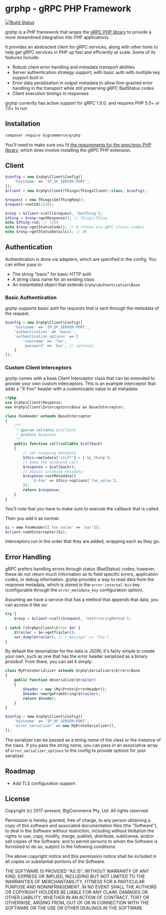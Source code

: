 # grphp - gRPC PHP Framework

[![Build Status](https://travis-ci.com/bigcommerce/grphp.svg?token=D3Cc4LCF9BgpUx4dpPpv&branch=master)](https://travis-ci.com/bigcommerce/grphp)

grphp is a PHP framework that wraps the [gRPC PHP library](https://github.com/grpc/grpc/tree/master/src/php) to
provide a more streamlined integration into PHP applications.

It provides an abstracted client for gRPC services, along with other tools to help get gRPC services in PHP
up fast and efficiently at scale. Some of its features include:

* Robust client error handling and metadata transport abilities
* Server authentication strategy support, with basic auth with multiple key support built in
* Error data serialization in output metadata to allow fine-grained error handling in the transport while still 
preserving gRPC BadStatus codes
* Client execution timings in responses

grphp currently has active support for gRPC 1.9.0, and requires PHP 5.5+ or 7.0+ to run.

## Installation

```bash
composer require bigcommerce/grphp
```

You'll need to make sure you fit [the requirements for the grpc/grpc PHP library](https://github.com/grpc/grpc/tree/master/src/php#environment),
which does involve installing the gRPC PHP extension.

## Client

```php
$config = new Grphp\Client\Config([
    'hostname' => 'IP_OF_SERVER:PORT',
]);
$client = new Grphp\Client(Things\ThingsClient::class, $config);

$request = new Things\GetThingReq();
$request->setId(1234);

$resp = $client->call($request, 'GetThing');
$thing = $resp->getResponse(); // Things\Thing
echo $thing->id; // 1234
echo $resp->getStatusCode(); // 0 (these are gRPC status codes)
echo $resp->getStatusDetails(); // OK
``` 

## Authentication

Authentication is done via adapters, which are specified in the config. You can either pass in:

* The string "basic" for basic HTTP auth
* A string class name for an existing class
* An instantiated object that extends `Grphp\Authentication\Base`

### Basic Authentication

grphp supports basic auth for requests that is sent through the metadata of the request. 

```php
$config = new Grphp\Client\Config([
    'hostname' => 'IP_OF_SERVER:PORT',
    'authentication' => 'basic',
    'authentication_options' => [
        'username' => 'foo',
        'password' => 'bar', // optional
    ]
]);
```

### Custom Client Interceptors

grphp comes with a base Client Interceptor class that can be extended to provide your own custom interceptors. 
This is an example interceptor that adds a "X-Foo" header with a customizable value to all metadata:

```php
<?php
use Grphp\Client\Response;
use Grphp\Client\Interceptors\Base as BaseInterceptor;

class FooHeader extends BaseInterceptor
{
    /**
     * @param callable $callback
     * @return Response
     */
    public function call(callable $callback)
    {
        // set outgoing metadata
        $this->metadata['stuff'] = ['my_thing'];
        // make the outbound call
        $response = $callback();  
        // adjust incoming metadata        
        $response->setMetadata([
            'X-Foo' => $this->options['foo_value'],
        ]);
        return $response;
    }
}
```

You'll note that you have to make sure to execute the callback that is called.

Then you add it as normal:

```php
$i = new FooHeader(['foo_value' => 'bar']);
$client->addInterceptor($i);
```

Interceptors run in the order that they are added, wrapping each as they go.

## Error Handling

gRPC prefers handling errors through status (BadStatus) codes; however, these do not return much information as to 
field specific errors, application codes, or debug information. grphp provides a way to read data from the response 
metadata, which is stored in the `error-internal-bin` key (configurable through the `error_metadata_key` configuration 
option).

Assuming we have a service that has a method that appends that data, you can access it like so:

```php
try {
    $resp = $client->call($request, 'GetErroringMethod');
    
} catch (\Grphp\Client\Error $e) {
    $trailer = $e->getTrailer();
    var_dump($trailer); // ['message' => 'Foo']
}
```

By default the deserializer for the data is JSON; it's fairly simple to create your own, such as one that has the error 
header serialized as a binary protobuf. From there, you can set it simply:

```php
class MyProtoSerializer extends Grphp\Serializers\Errors\Base
{
    public function deserialize($trailer)
    {
        $header = new \My\Proto\ErrorHeader();
        $header->mergeFromString($trailer);
        return $header;
    }
}

$config = new Grphp\Client\Config([
    'hostname' => 'IP_OF_SERVER:PORT',
    'error_serializer' => new MyProtoSerializer(),
]);
```

The serializer can be passed as a string name of the class or the instance of the class. If you pass the string name,
you can pass in an associative array of `error_serializer_options` to the config to provide options for your serializer.

## Roadmap

* Add TLS configuration support

## License

Copyright (c) 2017-present, BigCommerce Pty. Ltd. All rights reserved 

Permission is hereby granted, free of charge, to any person obtaining a copy of this software and associated 
documentation files (the "Software"), to deal in the Software without restriction, including without limitation the 
rights to use, copy, modify, merge, publish, distribute, sublicense, and/or sell copies of the Software, and to permit 
persons to whom the Software is furnished to do so, subject to the following conditions:

The above copyright notice and this permission notice shall be included in all copies or substantial portions of the 
Software.

THE SOFTWARE IS PROVIDED "AS IS", WITHOUT WARRANTY OF ANY KIND, EXPRESS OR IMPLIED, INCLUDING BUT NOT LIMITED TO THE 
WARRANTIES OF MERCHANTABILITY, FITNESS FOR A PARTICULAR PURPOSE AND NONINFRINGEMENT. IN NO EVENT SHALL THE AUTHORS OR 
COPYRIGHT HOLDERS BE LIABLE FOR ANY CLAIM, DAMAGES OR OTHER LIABILITY, WHETHER IN AN ACTION OF CONTRACT, TORT OR 
OTHERWISE, ARISING FROM, OUT OF OR IN CONNECTION WITH THE SOFTWARE OR THE USE OR OTHER DEALINGS IN THE SOFTWARE.
